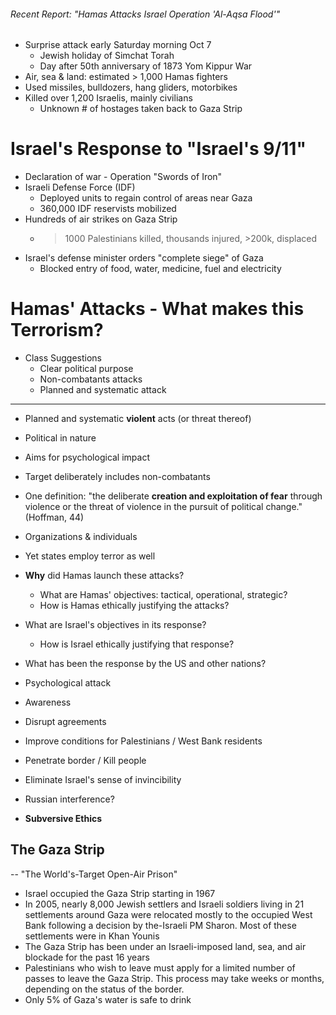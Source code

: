 ###### Recent Report: "Hamas Attacks Israel Operation 'Al-Aqsa Flood'"
- Surprise attack early Saturday morning Oct 7
	- Jewish holiday of Simchat Torah
	- Day after 50th anniversary of 1873 Yom Kippur War
- Air, sea & land: estimated > 1,000 Hamas fighters
- Used missiles, bulldozers, hang gliders, motorbikes
- Killed over 1,200 Israelis, mainly civilians
	- Unknown # of hostages taken back to Gaza Strip
# Israel's Response to "Israel's 9/11"
- Declaration of war - Operation "Swords of Iron"
- Israeli Defense Force (IDF)
	- Deployed units to regain control of areas near Gaza
	- 360,000 IDF reservists mobilized
- Hundreds of air strikes on Gaza Strip
	- >1000 Palestinians killed, thousands injured, >200k, displaced
- Israel's defense minister orders "complete siege" of Gaza
	- Blocked entry of food, water, medicine, fuel and electricity

# Hamas' Attacks - What makes this Terrorism?
- Class Suggestions
	- Clear political purpose
	- Non-combatants attacks
	- Planned and systematic attack
- - - 
- Planned and systematic **violent** acts (or threat thereof)
- Political in nature
- Aims for psychological impact
- Target deliberately includes non-combatants
- One definition: "the deliberate **creation and exploitation of fear** through violence or the threat of violence in the pursuit of political change." (Hoffman, 44)
- Organizations & individuals 
- Yet states employ terror as well

- **Why** did Hamas launch these attacks?
	- What are Hamas' objectives: tactical, operational, strategic?
	- How is Hamas ethically justifying the attacks?
- What are Israel's objectives in its response?
	- How is Israel ethically justifying that response?
- What has been the response by the US and other nations?

- Psychological attack
- Awareness
- Disrupt agreements
- Improve conditions for Palestinians / West Bank residents
- Penetrate border / Kill people
- Eliminate Israel's sense of invincibility
- Russian interference?

- **Subversive Ethics**
## The Gaza Strip
-- "The World's-Target Open-Air Prison"
- Israel occupied the Gaza Strip starting in 1967
- In 2005, nearly 8,000 Jewish settlers and Israeli soldiers living in 21 settlements around Gaza were relocated mostly to the occupied West Bank following a decision by the-Israeli PM Sharon. Most of these settlements were in Khan Younis
- The Gaza Strip has been under an Israeli-imposed land, sea, and air blockade for the past 16 years
- Palestinians who wish to leave must apply for a limited number of passes to leave the Gaza Strip. This process may take weeks or months, depending on the status of the border.
- Only 5% of Gaza's water is safe to drink